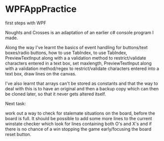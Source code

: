 # WPFAppPractice
first steps with WPF

Noughts and Crosses is an adaptation of an earlier c# console program I made. 

Along the way I've learnt the basics of event handling for buttons/text boxes/radio buttons, how to use TabIndex,  to use TabIndex, PreviewTextInput along with a a validation method to restrict/validate characters entered in a text box, set maxlength, PreviewTextInput along with a validation method/regex to restrict/validate characters entered into a text box, draw lines on the canvas.

I've also learnt that arrays can't be stored as constants and that the way to deal with this is to have an original and then a backup copy which can then be cloned later, so that it never gets altered itself.

Next task:

work out a way to check for stalemate situations on the board, before the board is full. It should be possible to add some more lines to the current winstate checker which look for lines containing both O's and X's and if there is no chance of a win stopping the game early/focusing the board reset button. 
